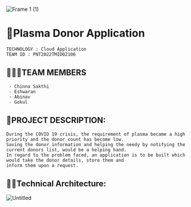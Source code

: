 
![Frame 1 (1)](https://user-images.githubusercontent.com/75113031/192328564-e918f14f-8d83-4bae-b645-823e8f94489b.png)


# 🏥Plasma Donor Application
```text
TECHNOLOGY : Cloud Application 
TEAM ID : PNT2022TMID02106
```
## 👨‍👩‍👦TEAM MEMBERS
```text
 - Chinna Sakthi 
 - Eshwaran
 - Abinav  
 - Gokul 
```
## 📒PROJECT DESCRIPTION:
```text
During the COVID 19 crisis, the requirement of plasma became a high priority and the donor count has become low. 
Saving the donor information and helping the needy by notifying the current donors list, would be a helping hand.
In regard to the problem faced, an application is to be built which would take the donor details, store them and 
inform them upon a request.
```


## 👨‍💻Technical Architecture:

![Untitled](https://user-images.githubusercontent.com/75113031/192327272-f8ea6c25-8672-43ef-88fc-144d63fc8ff5.png)

